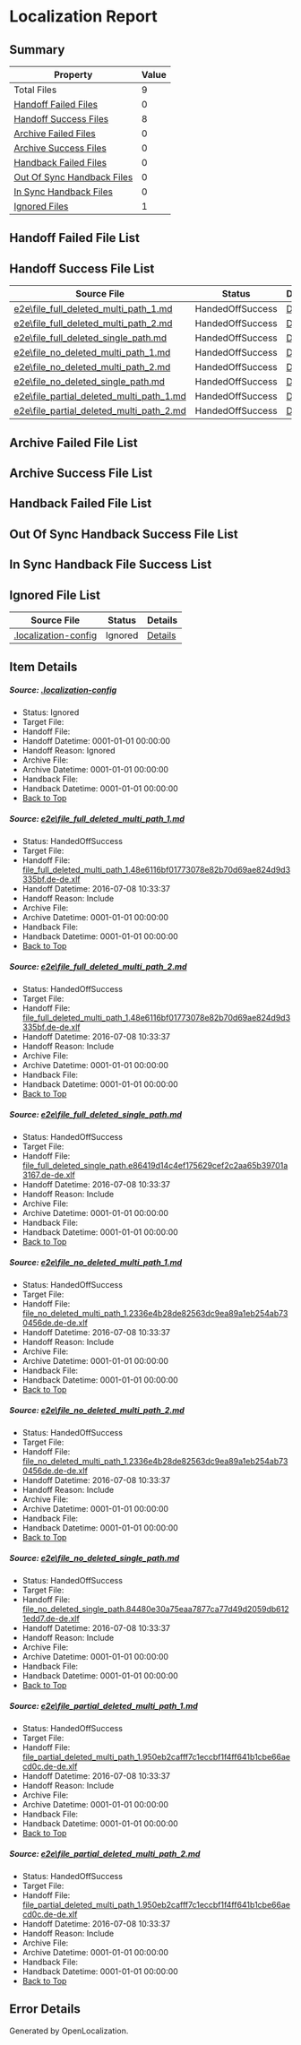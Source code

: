 # <a name='report-top'></a> Localization Report

## Summary
 Property | Value 
 -------- | ----- 
 Total Files | 9
[ Handoff Failed Files ](#handoff-failed-list)| 0
[ Handoff Success Files ](#handoff-success-list)| 8
[ Archive Failed Files ](#archive-failed-list)| 0
[ Archive Success Files ](#archive-success-list)| 0
[ Handback Failed Files ](#handback-failed-list)| 0
[ Out Of Sync Handback Files ](#outofsync-handback-success-list)| 0
[ In Sync Handback Files ](#insync-handback-success-list)| 0
[ Ignored Files ](#ignored-list)| 1

## <a name='handoff-failed-list'></a> Handoff Failed File List

## <a name='handoff-success-list'></a> Handoff Success File List
 Source File | Status | Details 
 ----------- | ------ | ------- 
 [e2e\file_full_deleted_multi_path_1.md](https://github.com/OpenLocalizationTestOrg/oltest/blob/8d07db277e82ca481055c9b15f8cd3169e2a9c7e/e2e/file_full_deleted_multi_path_1.md) | HandedOffSuccess | [Details](#13c309108f3e7f6df80500b0f1995192ef90365e1)
 [e2e\file_full_deleted_multi_path_2.md](https://github.com/OpenLocalizationTestOrg/oltest/blob/8d07db277e82ca481055c9b15f8cd3169e2a9c7e/e2e/file_full_deleted_multi_path_2.md) | HandedOffSuccess | [Details](#13c309108f3e7f6df80500b0f1995192ef90365e2)
 [e2e\file_full_deleted_single_path.md](https://github.com/OpenLocalizationTestOrg/oltest/blob/8d07db277e82ca481055c9b15f8cd3169e2a9c7e/e2e/file_full_deleted_single_path.md) | HandedOffSuccess | [Details](#daaf2bbd791cee92a09caef9cff11470df67e5ec3)
 [e2e\file_no_deleted_multi_path_1.md](https://github.com/OpenLocalizationTestOrg/oltest/blob/8d07db277e82ca481055c9b15f8cd3169e2a9c7e/e2e/file_no_deleted_multi_path_1.md) | HandedOffSuccess | [Details](#fdaef0d4775fdf623ba0dc6503c87c295bfc66bd4)
 [e2e\file_no_deleted_multi_path_2.md](https://github.com/OpenLocalizationTestOrg/oltest/blob/8d07db277e82ca481055c9b15f8cd3169e2a9c7e/e2e/file_no_deleted_multi_path_2.md) | HandedOffSuccess | [Details](#fdaef0d4775fdf623ba0dc6503c87c295bfc66bd5)
 [e2e\file_no_deleted_single_path.md](https://github.com/OpenLocalizationTestOrg/oltest/blob/8d07db277e82ca481055c9b15f8cd3169e2a9c7e/e2e/file_no_deleted_single_path.md) | HandedOffSuccess | [Details](#80fb166b10af8caa2229222f42b6100cfc8f92786)
 [e2e\file_partial_deleted_multi_path_1.md](https://github.com/OpenLocalizationTestOrg/oltest/blob/8d07db277e82ca481055c9b15f8cd3169e2a9c7e/e2e/file_partial_deleted_multi_path_1.md) | HandedOffSuccess | [Details](#2f92a54cbea5001c91a177369f5902fe017e41287)
 [e2e\file_partial_deleted_multi_path_2.md](https://github.com/OpenLocalizationTestOrg/oltest/blob/8d07db277e82ca481055c9b15f8cd3169e2a9c7e/e2e/file_partial_deleted_multi_path_2.md) | HandedOffSuccess | [Details](#2f92a54cbea5001c91a177369f5902fe017e41288)

## <a name='archive-failed-list'></a> Archive Failed File List

## <a name='archive-success-list'></a> Archive Success File List

## <a name='handback-failed-list'></a> Handback Failed File List

## <a name='outofsync-handback-success-list'></a> Out Of Sync Handback Success File List

## <a name='insync-handback-success-list'></a> In Sync Handback File Success List

## <a name='ignored-list'></a> Ignored File List
 Source File | Status | Details 
 ----------- | ------ | ------- 
 [.localization-config](https://github.com/OpenLocalizationTestOrg/oltest/blob/8d07db277e82ca481055c9b15f8cd3169e2a9c7e/.localization-config) | Ignored | [Details](#3d4f252ac210baf56311d7e97dcc2db10974dbd20)

## Item Details
##### <a name='3d4f252ac210baf56311d7e97dcc2db10974dbd20'></a> Source: [.localization-config](https://github.com/OpenLocalizationTestOrg/oltest/blob/8d07db277e82ca481055c9b15f8cd3169e2a9c7e/.localization-config)
* Status: Ignored
* Target File: 
* Handoff File: 
* Handoff Datetime: 0001-01-01 00:00:00
* Handoff Reason: Ignored
* Archive File: 
* Archive Datetime: 0001-01-01 00:00:00
* Handback File: 
* Handback Datetime: 0001-01-01 00:00:00
* [Back to Top](#report-top)

##### <a name='13c309108f3e7f6df80500b0f1995192ef90365e1'></a> Source: [e2e\file_full_deleted_multi_path_1.md](https://github.com/OpenLocalizationTestOrg/oltest/blob/8d07db277e82ca481055c9b15f8cd3169e2a9c7e/e2e/file_full_deleted_multi_path_1.md)
* Status: HandedOffSuccess
* Target File: 
* Handoff File: [file_full_deleted_multi_path_1.48e6116bf01773078e82b70d69ae824d9d3335bf.de-de.xlf](https://github.com/OpenLocalizationTestOrg/olhandoff-e2e/blob/347ebe3655dd1e76cd1610dbf6bba9bb0b814013/ol-handoff/OpenLocalizationTestOrg/oltest-dede-fly/ci/mt/file_full_deleted_multi_path_1.48e6116bf01773078e82b70d69ae824d9d3335bf.de-de.xlf)
* Handoff Datetime: 2016-07-08 10:33:37
* Handoff Reason: Include
* Archive File: 
* Archive Datetime: 0001-01-01 00:00:00
* Handback File: 
* Handback Datetime: 0001-01-01 00:00:00
* [Back to Top](#report-top)

##### <a name='13c309108f3e7f6df80500b0f1995192ef90365e2'></a> Source: [e2e\file_full_deleted_multi_path_2.md](https://github.com/OpenLocalizationTestOrg/oltest/blob/8d07db277e82ca481055c9b15f8cd3169e2a9c7e/e2e/file_full_deleted_multi_path_2.md)
* Status: HandedOffSuccess
* Target File: 
* Handoff File: [file_full_deleted_multi_path_1.48e6116bf01773078e82b70d69ae824d9d3335bf.de-de.xlf](https://github.com/OpenLocalizationTestOrg/olhandoff-e2e/blob/347ebe3655dd1e76cd1610dbf6bba9bb0b814013/ol-handoff/OpenLocalizationTestOrg/oltest-dede-fly/ci/mt/file_full_deleted_multi_path_1.48e6116bf01773078e82b70d69ae824d9d3335bf.de-de.xlf)
* Handoff Datetime: 2016-07-08 10:33:37
* Handoff Reason: Include
* Archive File: 
* Archive Datetime: 0001-01-01 00:00:00
* Handback File: 
* Handback Datetime: 0001-01-01 00:00:00
* [Back to Top](#report-top)

##### <a name='daaf2bbd791cee92a09caef9cff11470df67e5ec3'></a> Source: [e2e\file_full_deleted_single_path.md](https://github.com/OpenLocalizationTestOrg/oltest/blob/8d07db277e82ca481055c9b15f8cd3169e2a9c7e/e2e/file_full_deleted_single_path.md)
* Status: HandedOffSuccess
* Target File: 
* Handoff File: [file_full_deleted_single_path.e86419d14c4ef175629cef2c2aa65b39701a3167.de-de.xlf](https://github.com/OpenLocalizationTestOrg/olhandoff-e2e/blob/347ebe3655dd1e76cd1610dbf6bba9bb0b814013/ol-handoff/OpenLocalizationTestOrg/oltest-dede-fly/ci/mt/file_full_deleted_single_path.e86419d14c4ef175629cef2c2aa65b39701a3167.de-de.xlf)
* Handoff Datetime: 2016-07-08 10:33:37
* Handoff Reason: Include
* Archive File: 
* Archive Datetime: 0001-01-01 00:00:00
* Handback File: 
* Handback Datetime: 0001-01-01 00:00:00
* [Back to Top](#report-top)

##### <a name='fdaef0d4775fdf623ba0dc6503c87c295bfc66bd4'></a> Source: [e2e\file_no_deleted_multi_path_1.md](https://github.com/OpenLocalizationTestOrg/oltest/blob/8d07db277e82ca481055c9b15f8cd3169e2a9c7e/e2e/file_no_deleted_multi_path_1.md)
* Status: HandedOffSuccess
* Target File: 
* Handoff File: [file_no_deleted_multi_path_1.2336e4b28de82563dc9ea89a1eb254ab730456de.de-de.xlf](https://github.com/OpenLocalizationTestOrg/olhandoff-e2e/blob/347ebe3655dd1e76cd1610dbf6bba9bb0b814013/ol-handoff/OpenLocalizationTestOrg/oltest-dede-fly/ci/mt/file_no_deleted_multi_path_1.2336e4b28de82563dc9ea89a1eb254ab730456de.de-de.xlf)
* Handoff Datetime: 2016-07-08 10:33:37
* Handoff Reason: Include
* Archive File: 
* Archive Datetime: 0001-01-01 00:00:00
* Handback File: 
* Handback Datetime: 0001-01-01 00:00:00
* [Back to Top](#report-top)

##### <a name='fdaef0d4775fdf623ba0dc6503c87c295bfc66bd5'></a> Source: [e2e\file_no_deleted_multi_path_2.md](https://github.com/OpenLocalizationTestOrg/oltest/blob/8d07db277e82ca481055c9b15f8cd3169e2a9c7e/e2e/file_no_deleted_multi_path_2.md)
* Status: HandedOffSuccess
* Target File: 
* Handoff File: [file_no_deleted_multi_path_1.2336e4b28de82563dc9ea89a1eb254ab730456de.de-de.xlf](https://github.com/OpenLocalizationTestOrg/olhandoff-e2e/blob/347ebe3655dd1e76cd1610dbf6bba9bb0b814013/ol-handoff/OpenLocalizationTestOrg/oltest-dede-fly/ci/mt/file_no_deleted_multi_path_1.2336e4b28de82563dc9ea89a1eb254ab730456de.de-de.xlf)
* Handoff Datetime: 2016-07-08 10:33:37
* Handoff Reason: Include
* Archive File: 
* Archive Datetime: 0001-01-01 00:00:00
* Handback File: 
* Handback Datetime: 0001-01-01 00:00:00
* [Back to Top](#report-top)

##### <a name='80fb166b10af8caa2229222f42b6100cfc8f92786'></a> Source: [e2e\file_no_deleted_single_path.md](https://github.com/OpenLocalizationTestOrg/oltest/blob/8d07db277e82ca481055c9b15f8cd3169e2a9c7e/e2e/file_no_deleted_single_path.md)
* Status: HandedOffSuccess
* Target File: 
* Handoff File: [file_no_deleted_single_path.84480e30a75eaa7877ca77d49d2059db6121edd7.de-de.xlf](https://github.com/OpenLocalizationTestOrg/olhandoff-e2e/blob/347ebe3655dd1e76cd1610dbf6bba9bb0b814013/ol-handoff/OpenLocalizationTestOrg/oltest-dede-fly/ci/mt/file_no_deleted_single_path.84480e30a75eaa7877ca77d49d2059db6121edd7.de-de.xlf)
* Handoff Datetime: 2016-07-08 10:33:37
* Handoff Reason: Include
* Archive File: 
* Archive Datetime: 0001-01-01 00:00:00
* Handback File: 
* Handback Datetime: 0001-01-01 00:00:00
* [Back to Top](#report-top)

##### <a name='2f92a54cbea5001c91a177369f5902fe017e41287'></a> Source: [e2e\file_partial_deleted_multi_path_1.md](https://github.com/OpenLocalizationTestOrg/oltest/blob/8d07db277e82ca481055c9b15f8cd3169e2a9c7e/e2e/file_partial_deleted_multi_path_1.md)
* Status: HandedOffSuccess
* Target File: 
* Handoff File: [file_partial_deleted_multi_path_1.950eb2cafff7c1eccbf1f4ff641b1cbe66aecd0c.de-de.xlf](https://github.com/OpenLocalizationTestOrg/olhandoff-e2e/blob/347ebe3655dd1e76cd1610dbf6bba9bb0b814013/ol-handoff/OpenLocalizationTestOrg/oltest-dede-fly/ci/mt/file_partial_deleted_multi_path_1.950eb2cafff7c1eccbf1f4ff641b1cbe66aecd0c.de-de.xlf)
* Handoff Datetime: 2016-07-08 10:33:37
* Handoff Reason: Include
* Archive File: 
* Archive Datetime: 0001-01-01 00:00:00
* Handback File: 
* Handback Datetime: 0001-01-01 00:00:00
* [Back to Top](#report-top)

##### <a name='2f92a54cbea5001c91a177369f5902fe017e41288'></a> Source: [e2e\file_partial_deleted_multi_path_2.md](https://github.com/OpenLocalizationTestOrg/oltest/blob/8d07db277e82ca481055c9b15f8cd3169e2a9c7e/e2e/file_partial_deleted_multi_path_2.md)
* Status: HandedOffSuccess
* Target File: 
* Handoff File: [file_partial_deleted_multi_path_1.950eb2cafff7c1eccbf1f4ff641b1cbe66aecd0c.de-de.xlf](https://github.com/OpenLocalizationTestOrg/olhandoff-e2e/blob/347ebe3655dd1e76cd1610dbf6bba9bb0b814013/ol-handoff/OpenLocalizationTestOrg/oltest-dede-fly/ci/mt/file_partial_deleted_multi_path_1.950eb2cafff7c1eccbf1f4ff641b1cbe66aecd0c.de-de.xlf)
* Handoff Datetime: 2016-07-08 10:33:37
* Handoff Reason: Include
* Archive File: 
* Archive Datetime: 0001-01-01 00:00:00
* Handback File: 
* Handback Datetime: 0001-01-01 00:00:00
* [Back to Top](#report-top)


## Error Details

Generated by OpenLocalization.
